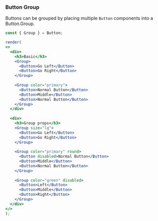 ### Button Group

Buttons can be grouped by placing multiple `Button` components into a Button.Group.

<!--start-code-->

```jsx
const { Group } = Button;

render(
<>
  <div>
    <h3>Basic</h3>
    <Group>
      <Button>Go Left</Button>
      <Button>Go Right</Button>
    </Group>
    
    <Group color="primary">
      <Button>Normal Button</Button>
      <Button>Middle</Button>
      <Button>Normal Button</Button>
    </Group>
  </div>
  
  <div>
    <h3>Group props</h3>
    <Group size="lg">
      <Button>Go Left</Button>
      <Button>Go Right</Button>
    </Group>
    
    <Group color="primary" round>
      <Button disabled>Normal Button</Button>
      <Button>Middle</Button>
      <Button>Normal Button</Button>
    </Group>
                    
    <Group color="green" disabled>
      <Button>Left</Button>
      <Button>Middle</Button>
      <Button>Right</Button>
    </Group>
  </div>
</>
);
```

<!--end-code-->
